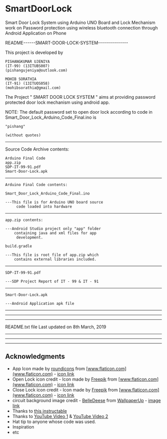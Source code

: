 # SmartDoorLock
Smart Door Lock System using Arduino UNO Board and Lock Mechanism work on Password protection using wireless bluetooth connection through Android Application on Phone


README------SMART-DOOR-LOCK-SYSTEM---------------

This project is developed  by 

	PISHANGKUMAR UJENIYA	
	(IT-99)	(13ITUBS007)
	(pishangujeniya@outlook.com)

	MOHIB SORATHIA	
	(IT-91)	(13ITUOS058)	
	(mohibsorathia@gmail.com)

The Project " SMART DOOR LOCK SYSTEM " aims at 
providing password protected door lock mechanism 
using android app.

NOTE: The default password set to open door lock 
	according to 
code in Smart_Door_Lock_Arduino_Code_Final.ino is 

	"pishang"

	(without quotes)

--------------------------------------------------

Source Code Archive contents:
	
	Arduino Final Code
	app.zip
	SDP-IT-99-91.pdf
	Smart-Door-Lock.apk

---------------------------------------------------

	Arduino Final Code contents:

	Smart_Door_Lock_Arduino_Code_Final.ino
	
	---This file is for Arduino UNO board source
		 code loaded into hardware


---------------------------------------------------

	app.zip contents:

	---Android Studio project only "app" folder 
		containing java and xml files for app
		 development.
	
	build.gradle

	---This file is root file of app.zip which 
		contains external libraries included.
	

---------------------------------------------------

	SDP-IT-99-91.pdf

	---SDP Project Report of IT - 99 & IT - 91

---------------------------------------------------

	Smart-Door-Lock.apk
	
	---Android Application apk file

---------------------------------------------------
---------------------------------------------------
---------------------------------------------------

README.txt file Last updated on 8th March, 2019

---------------------------------------------------
---------------------------------------------------
---------------------------------------------------

## Acknowledgments

* App Icon made by [roundicons](https://www.flaticon.com/authors/roundicons) from [www.flaticon.com](www.flaticon.com) - [icon link](https://www.flaticon.com/free-icon/padlock_190421#term=lock&page=4&position=75)
* Open Lock icon credit - Icon made by [Freepik](https://www.flaticon.com/authors/freepik) from [www.flaticon.com](www.flaticon.com) - [icon link](https://www.flaticon.com/free-icon/unlocked_1300631#term=lock&page=14&position=54)
* Close Lock icon credit - Icon made by [Freepik](https://www.flaticon.com/authors/freepik) from [www.flaticon.com](www.flaticon.com) - [icon link](https://www.flaticon.com/free-icon/padlock_1300630#term=lock&page=6&position=60)
* circuit background image  credit - [BelleDeese](https://www.wallpaperup.com/member/profile/1115) from [WallpaperUp](wallpaperup.com) - [image link](https://www.wallpaperup.com/126826/Processor_CPU_Motherboard_Blue_Circuits_Circuit_Board_computer.html)
* Thanks to [this instructable](https://www.instructables.com/id/Arduino-Android-Based-Bluetooth-Controll-Password-/)
* Thanks to [YouTube Video 1](https://youtu.be/um2uw2KmWF0) & [YouTube Video 2](https://youtu.be/dXoYA3fokiM)
* Hat tip to anyone whose code was used.
* Inspiration
* etc

